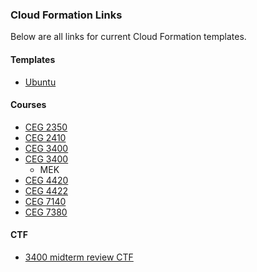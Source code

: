 ### Cloud Formation Links
Below are all links for current Cloud Formation templates.

#### Templates
* [Ubuntu](https://console.aws.amazon.com/cloudformation/home?region=us-east-1#/stacks/new?stackName=Ubuntu-template&templateURL=https:%2F%2Fwsu-cecs-cf-templates.s3.us-east-2.amazonaws.com%2Ftemplates%2FUbuntu.yml)

#### Courses
* [CEG 2350](https://console.aws.amazon.com/cloudformation/home?region=us-east-1#/stacks/new?stackName=ceg2350&templateURL=https:%2F%2Fwsu-cecs-cf-templates.s3.us-east-2.amazonaws.com%2Fcourse-templates%2Fceg2350.yml)
* [CEG 2410](https://console.aws.amazon.com/cloudformation/home?region=us-east-1#/stacks/new?stackName=ceg2410&templateURL=https:%2F%2Fwsu-cecs-cf-templates.s3.us-east-2.amazonaws.com%2Fcourse-templates%2Fceg2410.yml)
* [CEG 3400](https://console.aws.amazon.com/cloudformation/home?region=us-east-1#/stacks/new?stackName=ceg3400&templateURL=https:%2F%2Fwsu-cecs-cf-templates.s3.us-east-2.amazonaws.com%2Fcourse-templates%2Fceg3400.yml)
* [CEG 3400](https://console.aws.amazon.com/cloudformation/home?region=us-east-1#/stacks/new?stackName=ceg3400Lab&templateURL=https:%2F%2Fwsu-cecs-cf-templates.s3.us-east-2.amazonaws.com%2Fcourse-templates%2Fceg3400-mek.yml)
  * MEK
* [CEG 4420](https://console.aws.amazon.com/cloudformation/home?region=us-east-1#/stacks/new?stackName=ceg4420&templateURL=https:%2F%2Fwsu-cecs-cf-templates.s3.us-east-2.amazonaws.com%2Fcourse-templates%2Fceg4420.yml)
* [CEG 4422](https://console.aws.amazon.com/cloudformation/home?region=us-east-1#/stacks/new?stackName=ceg4422&templateURL=https:%2F%2Fwsu-cecs-cf-templates.s3.us-east-2.amazonaws.com%2Fcourse-templates%2Fceg4422.yml)
* [CEG 7140](https://console.aws.amazon.com/cloudformation/home?region=us-east-1#/stacks/new?stackName=ceg7140&templateURL=https:%2F%2Fwsu-cecs-cf-templates.s3.us-east-2.amazonaws.com%2Fcourse-templates%2Fceg7140.yml)
* [CEG 7380](https://console.aws.amazon.com/cloudformation/home?region=us-east-1#/stacks/new?stackName=ceg7380&templateURL=https:%2F%2Fwsu-cecs-cf-templates.s3.us-east-2.amazonaws.com%2Fcourse-templates%2Fceg7380.yml)

#### CTF

* [3400 midterm review CTF](https://console.aws.amazon.com/cloudformation/home?region=us-east-1#/stacks/new?stackName=3400CTF-review&templateURL=https:%2F%2Fwsu-cecs-cf-templates.s3.us-east-2.amazonaws.com%2FCTF%2F3400-ctf.yml)
